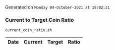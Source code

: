 Generated on `Monday 04-October-2021 at 19:02:31`

### Current to Target Coin Ratio
`current_coin_ratio.sh`

Date|Current|Target|Ratio
---|---|---|---
